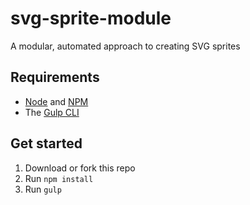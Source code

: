 # svg-sprite-module
A modular, automated approach to creating SVG sprites

## Requirements

* [Node](https://nodejs.org/en/) and [NPM](https://www.npmjs.com/get-npm)
* The [Gulp CLI](https://github.com/gulpjs/gulp/blob/v3.9.1/docs/getting-started.md)

## Get started

1. Download or fork this repo
2. Run `npm install`
3. Run `gulp`

